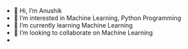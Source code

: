 - 👋 Hi, I’m Anushik
- 👀 I’m interested in Machine Learning, Python Programming
- 🌱 I’m currently learning Machine Learning
- 💞️ I’m looking to collaborate on Machine Learning
- 

<!---
Anushik5/Anushik5 is a ✨ special ✨ repository because its `README.md` (this file) appears on your GitHub profile.
You can click the Preview link to take a look at your changes.
--->
